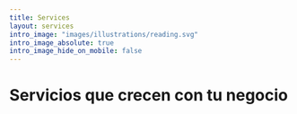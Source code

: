 ```yaml
---
title: Services
layout: services
intro_image: "images/illustrations/reading.svg"
intro_image_absolute: true
intro_image_hide_on_mobile: false
---
```


# Servicios que crecen con tu negocio


